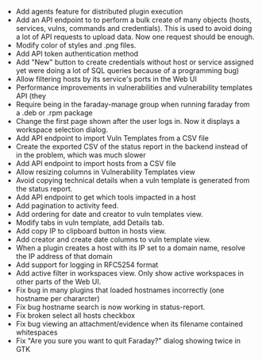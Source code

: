  * Add agents feature for distributed plugin execution
 * Add an API endpoint to to perform a bulk create of many objects (hosts,
services, vulns, commands and credentials). This is used to avoid doing a lot
of API requests to upload data. Now one request should be enough.
 * Modify color of styles and .png files.
 * Add API token authentication method
 * Add "New" button to create credentials without host or service assigned yet
were doing a lot of SQL queries because of a programming bug)
 * Allow filtering hosts by its service's ports in the Web UI
 * Performance improvements in vulnerabilities and vulnerability templates API (they
 * Require being in the faraday-manage group when running faraday from a .deb or .rpm package
 * Change the first page shown after the user logs in. Now it displays a workspace
selection dialog.
 * Add API endpoint to import Vuln Templates from a CSV file
 * Create the exported CSV of the status report in the backend instead of in the
problem, which was much slower
 * Add API endpoint to import hosts from a CSV file
 * Allow resizing columns in Vulnerability Templates view
 * Avoid copying technical details when a vuln template is generated from the status report.
 * Add API endpoint to get which tools impacted in a host
 * Add pagination to activity feed.
 * Add ordering for date and creator to vuln templates view.
 * Modify tabs in vuln template, add Details tab.
 * Add copy IP to clipboard button in hosts view.
 * Add creator and create date columns to vuln template view.
 * When a plugin creates a host with its IP set to a domain name,
   resolve the IP address of that domain
 * Add support for logging in RFC5254 format
 * Add active filter in workspaces view. Only show active workspaces
   in other parts of the Web UI.
 * Fix bug in many plugins that loaded hostnames incorrectly (one hostname per chararcter)
 * Fix bug hostname search is now working in status-report.
 * Fix broken select all hosts checkbox
 * Fix bug viewing an attachment/evidence when its filename contained whitespaces
 * Fix "Are you sure you want to quit Faraday?" dialog showing twice in GTK
